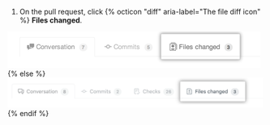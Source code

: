 1. On the pull request, click {% octicon "diff" aria-label="The file diff icon" %} **Files changed**.

  ![Pull Request Files changed tab](/assets/images/enterprise/2.22/pull-request-tabs-changed-files.png){% else %}
  ![Pull Request Files changed tab](/assets/images/help/pull_requests/pull-request-tabs-changed-files.png){% endif %}
